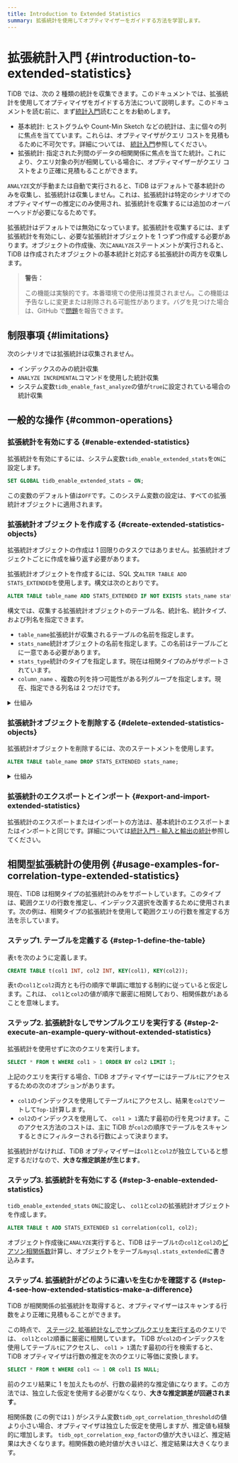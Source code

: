 ```yaml
---
title: Introduction to Extended Statistics
summary: 拡張統計を使用してオプティマイザーをガイドする方法を学習します。
---
```


# 拡張統計入門 {#introduction-to-extended-statistics}

TiDB では、次の 2 種類の統計を収集できます。このドキュメントでは、拡張統計を使用してオプティマイザをガイドする方法について説明します。このドキュメントを読む前に、まず[統計入門](/statistics.md)読むことをお勧めします。

-   基本統計: ヒストグラムや Count-Min Sketch などの統計は、主に個々の列に焦点を当てています。これらは、オプティマイザがクエリ コストを見積もるために不可欠です。詳細については、 [統計入門](/statistics.md)参照してください。
-   拡張統計: 指定された列間のデータの相関関係に焦点を当てた統計。これにより、クエリ対象の列が相関している場合に、オプティマイザーがクエリ コストをより正確に見積もることができます。

`ANALYZE`文が手動または自動で実行されると、TiDB はデフォルトで基本統計のみを収集し、拡張統計は収集しません。これは、拡張統計は特定のシナリオでのオプティマイザーの推定にのみ使用され、拡張統計を収集するには追加のオーバーヘッドが必要になるためです。

拡張統計はデフォルトでは無効になっています。拡張統計を収集するには、まず拡張統計を有効にし、必要な拡張統計オブジェクトを 1 つずつ作成する必要があります。オブジェクトの作成後、次に`ANALYZE`ステートメントが実行されると、TiDB は作成されたオブジェクトの基本統計と対応する拡張統計の両方を収集します。

> **警告：**
>
> この機能は実験的です。本番環境での使用は推奨されません。この機能は予告なしに変更または削除される可能性があります。バグを見つけた場合は、GitHub で[問題](https://github.com/pingcap/tidb/issues)を報告できます。

## 制限事項 {#limitations}

次のシナリオでは拡張統計は収集されません。

-   インデックスのみの統計収集
-   `ANALYZE INCREMENTAL`コマンドを使用した統計収集
-   システム変数`tidb_enable_fast_analyze`の値が`true`に設定されている場合の統計収集

## 一般的な操作 {#common-operations}

### 拡張統計を有効にする {#enable-extended-statistics}

拡張統計を有効にするには、システム変数`tidb_enable_extended_stats`を`ON`に設定します。

```sql
SET GLOBAL tidb_enable_extended_stats = ON;
```

この変数のデフォルト値は`OFF`です。このシステム変数の設定は、すべての拡張統計オブジェクトに適用されます。

### 拡張統計オブジェクトを作成する {#create-extended-statistics-objects}

拡張統計オブジェクトの作成は 1 回限りのタスクではありません。拡張統計オブジェクトごとに作成を繰り返す必要があります。

拡張統計オブジェクトを作成するには、SQL 文`ALTER TABLE ADD STATS_EXTENDED`を使用します。構文は次のとおりです。

```sql
ALTER TABLE table_name ADD STATS_EXTENDED IF NOT EXISTS stats_name stats_type(column_name, column_name...);
```

構文では、収集する拡張統計オブジェクトのテーブル名、統計名、統計タイプ、および列名を指定できます。

-   `table_name`拡張統計が収集されるテーブルの名前を指定します。
-   `stats_name`統計オブジェクトの名前を指定します。この名前はテーブルごとに一意である必要があります。
-   `stats_type`統計のタイプを指定します。現在は相関タイプのみがサポートされています。
-   `column_name` 、複数の列を持つ可能性がある列グループを指定します。現在、指定できる列名は 2 つだけです。

<details><summary>仕組み</summary>

アクセス パフォーマンスを向上させるために、各 TiDB ノードは拡張統計用のキャッシュをシステム テーブル`mysql.stats_extended`に保持します。拡張統計オブジェクトを作成した後、次に`ANALYZE`ステートメントが実行されると、システム テーブル`mysql.stats_extended`対応するオブジェクトがある場合、TiDB は拡張統計を収集します。

`mysql.stats_extended`テーブルの各行には`version`列があります。行が更新されると、 `version`の値が増加します。このようにして、TiDB はテーブルを完全にではなく、増分的にメモリにロードします。

TiDB は、キャッシュがテーブル内のデータと同じ状態に保たれるように、定期的に`mysql.stats_extended`ロードします。

> **警告：**
>
> `mysql.stats_extended`システム テーブルを直接操作することは**推奨されません**。そうしないと、異なる TiDB ノードでキャッシュの不整合が発生します。
>
> テーブルを誤って操作した場合は、各 TiDB ノードで次のステートメントを実行できます。これにより、現在のキャッシュがクリアされ、 `mysql.stats_extended`テーブルが完全に再ロードされます。
>
> ```sql
> ADMIN RELOAD STATS_EXTENDED;
> ```

</details>

### 拡張統計オブジェクトを削除する {#delete-extended-statistics-objects}

拡張統計オブジェクトを削除するには、次のステートメントを使用します。

```sql
ALTER TABLE table_name DROP STATS_EXTENDED stats_name;
```

<details><summary>仕組み</summary>

ステートメントを実行すると、TiDB はオブジェクトを直接削除するのではなく、 `mysql.stats_extended`の列`status` ～ `2`対応するオブジェクトの値をマークします。

他の TiDB ノードはこの変更を読み取り、メモリキャッシュ内のオブジェクトを削除します。バックグラウンドガベージコレクション、最終的にオブジェクトが削除されます。

> **警告：**
>
> `mysql.stats_extended`システム テーブルを直接操作することは**推奨されません**。そうしないと、異なる TiDB ノードでキャッシュの不整合が発生します。
>
> テーブルを誤って操作した場合は、各 TiDB ノードで次のステートメントを使用できます。これにより、現在のキャッシュがクリアされ、 `mysql.stats_extended`テーブルが完全に再ロードされます。
>
> ```sql
> ADMIN RELOAD STATS_EXTENDED;
> ```

</details>

### 拡張統計のエクスポートとインポート {#export-and-import-extended-statistics}

拡張統計のエクスポートまたはインポートの方法は、基本統計のエクスポートまたはインポートと同じです。詳細については[統計入門 - 輸入と輸出の統計](/statistics.md#export-and-import-statistics)参照してください。

## 相関型拡張統計の使用例 {#usage-examples-for-correlation-type-extended-statistics}

現在、TiDB は相関タイプの拡張統計のみをサポートしています。このタイプは、範囲クエリの行数を推定し、インデックス選択を改善するために使用されます。次の例は、相関タイプの拡張統計を使用して範囲クエリの行数を推定する方法を示しています。

### ステップ1. テーブルを定義する {#step-1-define-the-table}

表`t`を次のように定義します。

```sql
CREATE TABLE t(col1 INT, col2 INT, KEY(col1), KEY(col2));
```

表`t`の`col1`と`col2`両方とも行の順序で単調に増加する制約に従っていると仮定します。これは、 `col1`と`col2`の値が順序で厳密に相関しており、相関係数が`1`あることを意味します。

### ステップ2. 拡張統計なしでサンプルクエリを実行する {#step-2-execute-an-example-query-without-extended-statistics}

拡張統計を使用せずに次のクエリを実行します。

```sql
SELECT * FROM t WHERE col1 > 1 ORDER BY col2 LIMIT 1;
```

上記のクエリを実行する場合、TiDB オプティマイザーにはテーブル`t`にアクセスするための次のオプションがあります。

-   `col1`のインデックスを使用してテーブル`t`にアクセスし、結果を`col2`でソートして`Top-1`計算します。
-   `col2`のインデックスを使用して、 `col1 > 1`満たす最初の行を見つけます。このアクセス方法のコストは、主に TiDB が`col2`の順序でテーブルをスキャンするときにフィルターされる行数によって決まります。

拡張統計がなければ、TiDB オプティマイザーは`col1`と`col2`が独立していると想定するだけなので、**大きな推定誤差が生じます**。

### ステップ3. 拡張統計を有効にする {#step-3-enable-extended-statistics}

`tidb_enable_extended_stats` `ON`に設定し、 `col1`と`col2`の拡張統計オブジェクトを作成します。

```sql
ALTER TABLE t ADD STATS_EXTENDED s1 correlation(col1, col2);
```

オブジェクト作成後に`ANALYZE`実行すると、TiDB はテーブル`t`の`col1`と`col2`の[ピアソン相関係数](https://en.wikipedia.org/wiki/Pearson_correlation_coefficient)計算し、オブジェクトをテーブル`mysql.stats_extended`に書き込みます。

### ステップ4. 拡張統計がどのように違いを生むかを確認する {#step-4-see-how-extended-statistics-make-a-difference}

TiDB が相関関係の拡張統計を取得すると、オプティマイザーはスキャンする行数をより正確に見積もることができます。

この時点で、 [ステージ2. 拡張統計なしでサンプルクエリを実行する](#step-2-execute-an-example-query-without-extended-statistics)のクエリでは、 `col1`と`col2`順番に厳密に相関しています。 TiDB が`col2`のインデックスを使用してテーブル`t`にアクセスし、 `col1 > 1`満たす最初の行を検索すると、 TiDB オプティマイザは行数の推定を次のクエリに等価に変換します。

```sql
SELECT * FROM t WHERE col1 <= 1 OR col1 IS NULL;
```

前のクエリ結果に 1 を加えたものが、行数の最終的な推定値になります。この方法では、独立した仮定を使用する必要がなくなり、**大きな推定誤差が回避されます**。

相関係数 (この例では`1` ) がシステム変数`tidb_opt_correlation_threshold`の値より小さい場合、オプティマイザは独立した仮定を使用しますが、推定値も経験的に増加します。 `tidb_opt_correlation_exp_factor`の値が大きいほど、推定結果は大きくなります。相関係数の絶対値が大きいほど、推定結果は大きくなります。

